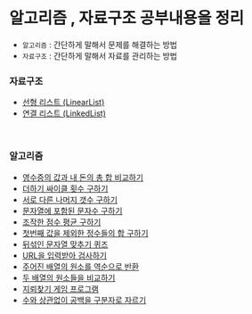 # 알고리즘 , 자료구조 공부내용을 정리
- `알고리즘` : 간단하게 말해서 문제를 해결하는 방법
- `자료구조` : 간단하게 말해서 자료를 관리하는 방법

### 자료구조
- [선형 리스트 (LinearList)](https://github.com/KIMHUEMANG/Algorithm-DataStructures/blob/master/자료구조/LinearList.md)
- [연결 리스트 (LinkedList)](https://github.com/KIMHUEMANG/Algorithm-DataStructures/blob/master/자료구조/linkedList.md)


<br>

### 알고리즘
- [영수증의 값과 내 돈의 총 합 비교하기](https://github.com/KIMHUEMANG/Algorithm-DataStructures/blob/master/알고리즘/baekjoon/25304.md)
- [더하기 싸이클 횟수 구하기](https://github.com/KIMHUEMANG/Algorithm-DataStructures/blob/master/알고리즘/baekjoon/1110.md)
- [서로 다른 나머지 갯수 구하기](https://github.com/KIMHUEMANG/Algorithm-DataStructures/blob/master/알고리즘/baekjoon/3054.md)
- [문자열에 포함된 문자수 구하기](https://github.com/KIMHUEMANG/Algorithm-DataStructures/blob/master/알고리즘/string1.md)
- [조작한 점수 평균 구하기](https://github.com/KIMHUEMANG/Algorithm-DataStructures/blob/master/알고리즘/baekjoon/1546.md)
- [첫번째 값을 제외한 정수들의 합 구하기](https://github.com/KIMHUEMANG/Algorithm-DataStructures/blob/master/알고리즘/string2.md)
- [뒤섞인 문자열 맞추기 퀴즈](https://github.com/KIMHUEMANG/Algorithm-DataStructures/blob/master/알고리즘/stringtest.md)
- [URL을 입력받아 검사하기](https://github.com/KIMHUEMANG/Algorithm-DataStructures/blob/master/알고리즘/string3.md)
- [주어진 배열의 원소를 역순으로 반환](https://github.com/KIMHUEMANG/Algorithm-DataStructures/blob/master/알고리즘/string4.md)
- [두 배열의 원소들을 비교하기](https://github.com/KIMHUEMANG/Algorithm-DataStructures/blob/master/알고리즘/string4.md)
- [지뢰찾기 게임 프로그램](https://github.com/KIMHUEMANG/Algorithm-DataStructures/blob/master/알고리즘/mineSwepper.md)
- [수와 상관없이 공백을 구분자로 자르기](https://github.com/KIMHUEMANG/Algorithm-DataStructures/blob/master/알고리즘/split.md)



